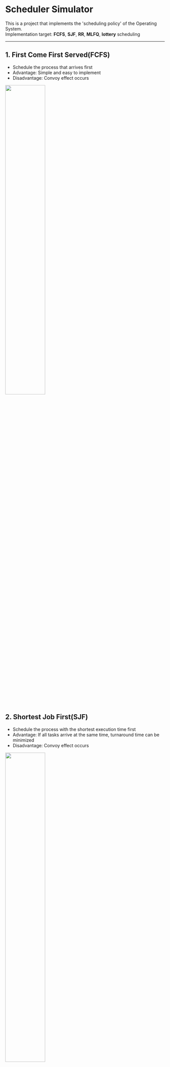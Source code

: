 # Scheduler Simulator

This is a project that implements the 'scheduling policy' of the Operating System.  
Implementation target: **FCFS**, **SJF**, **RR**, **MLFQ**, **lottery** scheduling

---

## 1. First Come First Served(FCFS)
- Schedule the process that arrives first
- Advantage: Simple and easy to implement
- Disadvantage: Convoy effect occurs
  
<img width="50%" src="https://user-images.githubusercontent.com/76467273/160879866-5c4e137b-0a53-45ed-83b1-aca60bae0724.png"/>

<br>

## 2. Shortest Job First(SJF)
- Schedule the process with the shortest execution time first
- Advantage: If all tasks arrive at the same time, turnaround time can be minimized
- Disadvantage: Convoy effect occurs
  
<img width="50%" src="https://user-images.githubusercontent.com/76467273/161820856-2138c617-d482-4053-8c43-33618d64c7f9.png"/>

<br>

## 3. Round Robin(RR)

- Schedule the process only for a time slice and switch to the next process.
- The shorter the time slice, the better the response time.
- However, the shorter the time slice, the higher the context exchange cost.
- Advantage: The response time is fast.
- Disadvantage: The turnaround time is slow.

<img width="50%" src="https://user-images.githubusercontent.com/76467273/161819601-4f16ae80-a604-4027-adb9-8f23f67c17a9.png"/>  

<br>
  
---

### # Example Input Data
<img width="80%" src="https://user-images.githubusercontent.com/76467273/160879219-4e022e79-f2fe-4d73-9d08-54925037c569.png"/>